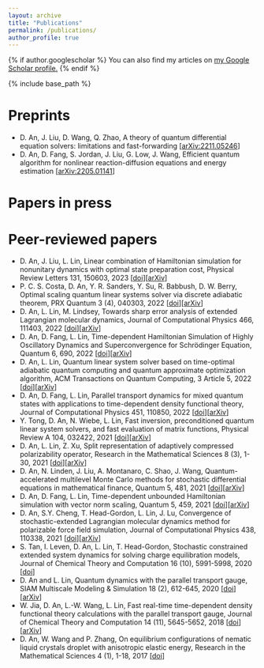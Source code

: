 ```yaml
---
layout: archive
title: "Publications"
permalink: /publications/
author_profile: true
---
```


{% if author.googlescholar %}
  You can also find my articles on <u><a href="{{author.googlescholar}}">my Google Scholar profile</a>.</u>
{% endif %}

{% include base_path %}

Preprints
======
* D. An, J. Liu, D. Wang, Q. Zhao, A theory of quantum differential equation solvers: limitations and fast-forwarding [[arXiv:2211.05246](https://arxiv.org/abs/2211.05246)]
* D. An, D. Fang, S. Jordan, J. Liu, G. Low, J. Wang, Efficient quantum algorithm for nonlinear reaction-diffusion equations and energy estimation [[arXiv:2205.01141](https://arxiv.org/abs/2205.01141)]

Papers in press
======

Peer-reviewed papers
======
* D. An, J. Liu, L. Lin, Linear combination of Hamiltonian simulation for nonunitary dynamics with optimal state preparation cost, Physical Review Letters 131, 150603, 2023 [[doi](https://doi.org/10.1103/PhysRevLett.131.150603)][[arXiv](https://arxiv.org/abs/2303.01029)]
* P. C. S. Costa, D. An, Y. R. Sanders, Y. Su, R. Babbush, D. W. Berry, Optimal scaling quantum linear systems solver via discrete adiabatic theorem, PRX Quantum 3 (4), 040303, 2022 [[doi](https://doi.org/10.1103/PRXQuantum.3.040303)][[arXiv](https://arxiv.org/abs/2111.08152)]
* D. An, L. Lin, M. Lindsey, Towards sharp error analysis of extended Lagrangian molecular dynamics, Journal of Computational Physics 466, 111403, 2022 [[doi](https://doi.org/10.1016/j.jcp.2022.111403)][[arXiv](https://arxiv.org/abs/2010.07508)]
* D. An, D. Fang, L. Lin, Time-dependent Hamiltonian Simulation of Highly Oscillatory Dynamics and Superconvergence for Schrödinger Equation, Quantum 6, 690, 2022 [[doi](https://doi.org/10.22331/q-2022-04-15-690)][[arXiv](https://arxiv.org/abs/2111.03103)]
* D. An, L. Lin, Quantum linear system solver based on time-optimal adiabatic quantum computing and quantum approximate optimization algorithm, ACM Transactions on Quantum Computing, 3 Article 5, 2022 [[doi](https://doi.org/10.1145/3498331)][[arXiv](https://arxiv.org/abs/1909.05500)]
* D. An, D. Fang, L. Lin, Parallel transport dynamics for mixed quantum states with applications to time-dependent density functional theory, Journal of Computational Physics 451, 110850, 2022 [[doi](https://doi.org/10.1016/j.jcp.2021.110850)][[arXiv](https://arxiv.org/abs/2105.14755)]
* Y. Tong, D. An, N. Wiebe, L. Lin, Fast inversion, preconditioned quantum linear system solvers, and fast evaluation of matrix functions, Physical Review A 104, 032422, 2021 [[doi](https://doi.org/10.1103/PhysRevA.104.032422)][[arXiv](https://arxiv.org/abs/2008.13295)]
* D. An, L. Lin, Z. Xu, Split representation of adaptively compressed polarizability operator, Research in the Mathematical Sciences 8 (3), 1-30, 2021 [[doi](https://doi.org/10.1007/s40687-021-00285-0)][[arXiv](https://arxiv.org/abs/2002.08770)]
* D. An, N. Linden, J. Liu, A. Montanaro, C. Shao, J. Wang, Quantum-accelerated multilevel Monte Carlo methods for stochastic differential equations in mathematical finance, Quantum 5, 481, 2021 [[doi](https://doi.org/10.22331/q-2021-06-24-481)][[arXiv](https://arxiv.org/abs/2012.06283)]
* D. An, D. Fang, L. Lin, Time-dependent unbounded Hamiltonian simulation with vector norm scaling, Quantum 5, 459, 2021 [[doi](https://doi.org/10.22331/q-2021-05-26-459)][[arXiv](https://arxiv.org/abs/2012.13105)]
* D. An, S.Y. Cheng, T. Head-Gordon, L. Lin, J. Lu, Convergence of stochastic-extended Lagrangian molecular dynamics method for polarizable force field simulation, Journal of Computational Physics 438, 110338, 2021 [[doi](https://doi.org/10.1016/j.jcp.2021.110338)][[arXiv](https://arxiv.org/abs/1904.12082)]
* S. Tan, I. Leven, D. An, L. Lin, T. Head-Gordon, Stochastic constrained extended system dynamics for solving charge equilibration models, Journal of Chemical Theory and Computation 16 (10), 5991-5998, 2020 [[doi](https://doi.org/10.1021/acs.jctc.0c00514)]
* D. An and L. Lin, Quantum dynamics with the parallel transport gauge, SIAM Multiscale Modeling & Simulation 18 (2), 612-645, 2020 [[doi](https://doi.org/10.1137/18M1179304)][[arXiv](https://arxiv.org/abs/1804.02095)]
* W. Jia, D. An, L.-W. Wang, L. Lin, Fast real-time time-dependent density functional theory calculations with the parallel transport gauge, Journal of Chemical Theory and Computation 14 (11), 5645-5652, 2018 [[doi](https://doi.org/10.1021/acs.jctc.8b00580)][[arXiv](https://arxiv.org/abs/1805.10575)]
* D. An, W. Wang and P. Zhang, On equilibrium configurations of nematic liquid crystals droplet with anisotropic elastic energy, Research in the Mathematical Sciences 4 (1), 1-18, 2017 [[doi](https://doi.org/10.1186/s40687-016-0094-5)]

